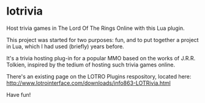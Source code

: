 # lotrivia
Host trivia games in The Lord Of The Rings Online with this Lua plugin.

This project was started for two purposes: fun, and to put together a project in Lua, which I had used (briefly) years before.

It's a trivia hosting plug-in for a popular MMO based on the works of J.R.R. Tolkien, inspired by the tedium of hosting such trivia games online.

There's an existing page on the LOTRO Plugins respository, located here:
http://www.lotrointerface.com/downloads/info863-LOTRivia.html

Have fun!
